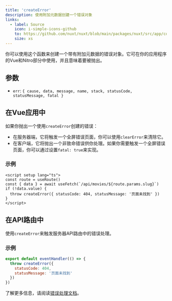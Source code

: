 ```yaml
---
title: 'createError'
description: 使用附加元数据创建一个错误对象
links:
  - label: Source
    icon: i-simple-icons-github
    to: https://github.com/nuxt/nuxt/blob/main/packages/nuxt/src/app/composables/error.ts
    size: xs
---
```


你可以使用这个函数来创建一个带有附加元数据的错误对象。它可在你的应用程序的Vue和Nitro部分中使用，并且意味着要被抛出。

## 参数

- `err`: `{ cause, data, message, name, stack, statusCode, statusMessage, fatal }`

## 在Vue应用中

如果你抛出一个使用`createError`创建的错误：

- 在服务器端，它将触发一个全屏错误页面，你可以使用`clearError`来清除它。
- 在客户端，它将抛出一个非致命错误供你处理。如果你需要触发一个全屏错误页面，你可以通过设置`fatal: true`来实现。

### 示例

```vue [pages/movies/[slug\\].vue]
<script setup lang="ts">
const route = useRoute()
const { data } = await useFetch(`/api/movies/${route.params.slug}`)
if (!data.value) {
  throw createError({ statusCode: 404, statusMessage: '页面未找到' })
}
</script>
```

## 在API路由中

使用`createError`来触发服务器API路由中的错误处理。

### 示例

```js
export default eventHandler(() => {
  throw createError({
    statusCode: 404,
    statusMessage: '页面未找到'
  })
})
```

了解更多信息，请阅读[错误处理文档](/docs/getting-started/error-handling)。
